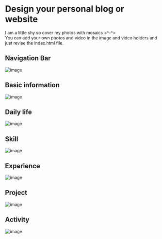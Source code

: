 # Design your personal blog or website
I am a little shy so cover my photos with mosaics <^-^>  
You can add your own photos and video in the image and video holders and just revise the index.html file.
## Navigation Bar
![image](https://github.com/ZhixinLai/Design-Your-Personal-page/blob/master/image_for_readme/img1.png)
## Basic information
![image](https://github.com/ZhixinLai/Design-Your-Personal-page/blob/master/image_for_readme/img2.jpg)
## Daily life
![image](https://github.com/ZhixinLai/Design-Your-Personal-page/blob/master/image_for_readme/img3.jpg)
## Skill
![image](https://github.com/ZhixinLai/Design-Your-Personal-page/blob/master/image_for_readme/img4.png)
## Experience
![image](https://github.com/ZhixinLai/Design-Your-Personal-page/blob/master/image_for_readme/img5.png)
##  Project
![image](https://github.com/ZhixinLai/Design-Your-Personal-page/blob/master/image_for_readme/img6.png)
## Activity
![image](https://github.com/ZhixinLai/Design-Your-Personal-page/blob/master/image_for_readme/img7.png)

